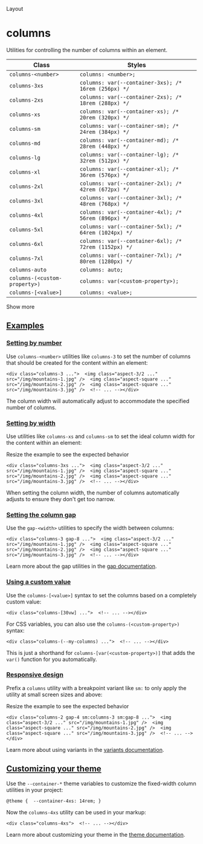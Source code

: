 Layout

# columns

Utilities for controlling the number of columns within an element.

| Class                         | Styles                                                |
| ----------------------------- | ----------------------------------------------------- |
| `columns-<number>`            | `columns: <number>;`                                  |
| `columns-3xs`                 | `columns: var(--container-3xs); /* 16rem (256px) */`  |
| `columns-2xs`                 | `columns: var(--container-2xs); /* 18rem (288px) */`  |
| `columns-xs`                  | `columns: var(--container-xs); /* 20rem (320px) */`   |
| `columns-sm`                  | `columns: var(--container-sm); /* 24rem (384px) */`   |
| `columns-md`                  | `columns: var(--container-md); /* 28rem (448px) */`   |
| `columns-lg`                  | `columns: var(--container-lg); /* 32rem (512px) */`   |
| `columns-xl`                  | `columns: var(--container-xl); /* 36rem (576px) */`   |
| `columns-2xl`                 | `columns: var(--container-2xl); /* 42rem (672px) */`  |
| `columns-3xl`                 | `columns: var(--container-3xl); /* 48rem (768px) */`  |
| `columns-4xl`                 | `columns: var(--container-4xl); /* 56rem (896px) */`  |
| `columns-5xl`                 | `columns: var(--container-5xl); /* 64rem (1024px) */` |
| `columns-6xl`                 | `columns: var(--container-6xl); /* 72rem (1152px) */` |
| `columns-7xl`                 | `columns: var(--container-7xl); /* 80rem (1280px) */` |
| `columns-auto`                | `columns: auto;`                                      |
| `columns-(<custom-property>)` | `columns: var(<custom-property>);`                    |
| `columns-[<value>]`           | `columns: <value>;`                                   |

Show more

## [Examples](#examples)

### [Setting by number](#setting-by-number)

Use `columns-<number>` utilities like `columns-3` to set the number of columns that should be created for the content within an element:

```
<div class="columns-3 ...">  <img class="aspect-3/2 ..." src="/img/mountains-1.jpg" />  <img class="aspect-square ..." src="/img/mountains-2.jpg" />  <img class="aspect-square ..." src="/img/mountains-3.jpg" />  <!-- ... --></div>
```

The column width will automatically adjust to accommodate the specified number of columns.

### [Setting by width](#setting-by-width)

Use utilities like `columns-xs` and `columns-sm` to set the ideal column width for the content within an element:

Resize the example to see the expected behavior

```
<div class="columns-3xs ...">  <img class="aspect-3/2 ..." src="/img/mountains-1.jpg" />  <img class="aspect-square ..." src="/img/mountains-2.jpg" />  <img class="aspect-square ..." src="/img/mountains-3.jpg" />  <!-- ... --></div>
```

When setting the column width, the number of columns automatically adjusts to ensure they don't get too narrow.

### [Setting the column gap](#setting-the-column-gap)

Use the `gap-<width>` utilities to specify the width between columns:

```
<div class="columns-3 gap-8 ...">  <img class="aspect-3/2 ..." src="/img/mountains-1.jpg" />  <img class="aspect-square ..." src="/img/mountains-2.jpg" />  <img class="aspect-square ..." src="/img/mountains-3.jpg" />  <!-- ... --></div>
```

Learn more about the gap utilities in the [gap documentation](/docs/gap).

### [Using a custom value](#using-a-custom-value)

Use the `columns-[<value>]` syntax to set the columns based on a completely custom value:

```
<div class="columns-[30vw] ...">  <!-- ... --></div>
```

For CSS variables, you can also use the `columns-(<custom-property>)` syntax:

```
<div class="columns-(--my-columns) ...">  <!-- ... --></div>
```

This is just a shorthand for `columns-[var(<custom-property>)]` that adds the `var()` function for you automatically.

### [Responsive design](#responsive-design)

Prefix a `columns` utility with a breakpoint variant like `sm:` to only apply the utility at small screen sizes and above:

Resize the example to see the expected behavior

```
<div class="columns-2 gap-4 sm:columns-3 sm:gap-8 ...">  <img class="aspect-3/2 ..." src="/img/mountains-1.jpg" />  <img class="aspect-square ..." src="/img/mountains-2.jpg" />  <img class="aspect-square ..." src="/img/mountains-3.jpg" />  <!-- ... --></div>
```

Learn more about using variants in the [variants documentation](/docs/hover-focus-and-other-states).

## [Customizing your theme](#customizing-your-theme)

Use the `--container-*` theme variables to customize the fixed-width column utilities in your project:

```
@theme {  --container-4xs: 14rem; }
```

Now the `columns-4xs` utility can be used in your markup:

```
<div class="columns-4xs">  <!-- ... --></div>
```

Learn more about customizing your theme in the [theme documentation](/docs/theme#customizing-your-theme).
